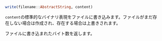 ```julia
write(filename::AbstractString, content)
```

`content`の標準的なバイナリ表現をファイルに書き込みます。ファイルがまだ存在しない場合は作成され、存在する場合は上書きされます。

ファイルに書き込まれたバイト数を返します。
